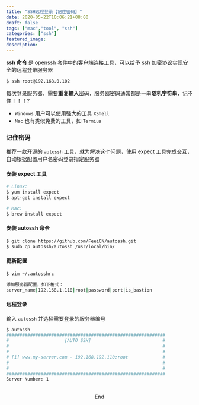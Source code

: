 ```yaml
---
title: "SSH远程登录【记住密码】"
date: 2020-05-22T10:06:21+08:00
draft: false
tags: ["mac","tool", "ssh"]
categories: ["ssh"]
featured_image:
description:
---
```


**ssh 命令** 是 openssh 套件中的客户端连接工具，可以给予 ssh 加密协议实现安全的远程登录服务器
```bash
$ ssh root@192.168.0.102
```

每次登录服务器，需要**重复输入**密码，服务器密码通常都是一串**随机字符串**，记不住！！！?  

* `Windows` 用户可以使用强大的工具 `XShell`
* `Mac` 也有类似免费的工具，如 `Termius`

### 记住密码
推荐一款开源的 `autossh` 工具，就为解决这个问题，使用 expect 工具完成交互，自动根据配置用户名密码登录指定服务器
#### 安装 expect 工具
```bash
# Linux:
$ yum install expect
$ apt-get install expect

# Mac:
$ brew install expect
```

#### 安装 autossh 命令
```bash
$ git clone https://github.com/FeeiCN/autossh.git
$ sudo cp autossh/autossh /usr/local/bin/
```

#### 更新配置
```bash
$ vim ~/.autosshrc

添加服务器配置，如下格式：
server_name|192.168.1.110|root|password|port|is_bastion
```

#### 远程登录
输入 `autossh` 并选择需要登录的服务器编号

```bash
$ autossh
############################################################ 
#                     [AUTO SSH]                           # 
#                                                          # 
#                                                          # 
# [1] www.my-server.com - 192.168.192.110:root             # 
#                                                          # 
#                                                          # 
############################################################ 
Server Number: 1

```








<br>

<center>  ·End·  </center>
